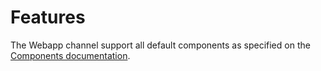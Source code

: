 # Features

The Webapp channel support all default components as specified on the [Components documentation]().

